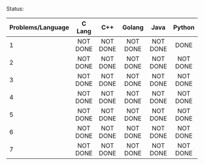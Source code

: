 
Status:

| Problems/Language     | C Lang   | C++      | Golang | Java | Python|
| ----------------------|:--------:|:--------:|:--------:|:--------:|:--------:|
| 1                     | NOT DONE | NOT DONE |NOT DONE |NOT DONE | DONE |
| 2                     | NOT DONE | NOT DONE |NOT DONE |NOT DONE |NOT DONE |
| 3                     | NOT DONE | NOT DONE |NOT DONE |NOT DONE |NOT DONE |
| 4                     | NOT DONE | NOT DONE |NOT DONE |NOT DONE |NOT DONE |
| 5                     | NOT DONE | NOT DONE |NOT DONE |NOT DONE |NOT DONE |
| 6                     | NOT DONE | NOT DONE |NOT DONE |NOT DONE |NOT DONE |
| 7                     | NOT DONE | NOT DONE |NOT DONE |NOT DONE |NOT DONE |
